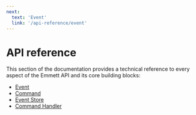 ```yaml
---
next:
  text: 'Event'
  link: '/api-reference/event'
---
```


# API reference

This section of the documentation provides a technical reference to every aspect of the Emmett API and its core building blocks:

- [Event](/api-reference/event)
- [Command](/api-reference/command)
- [Event Store](/api-reference/eventstore)
- [Command Handler](/api-reference/commandhandler)
